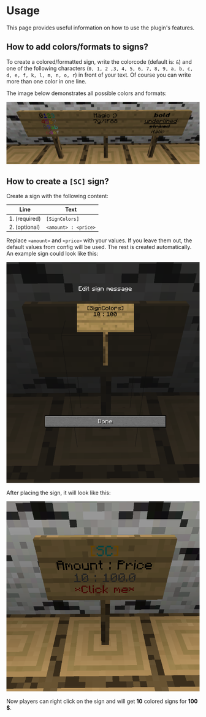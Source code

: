 # Usage

This page provides useful information on how to use the plugin's features.

## How to add colors/formats to signs?

To create a colored/formatted sign, write the colorcode (default is: `&`) and one of the following characters
(`0, 1, 2 ,3, 4, 5, 6, 7, 8, 9, a, b, c, d, e, f, k, l, m, n, o, r`) in front of your text.
Of course you can write more than one color in one line.

The image below demonstrates all possible colors and formats:

![All possible colors and formats](images/colors_and_formats_preview.png)

## How to create a `[SC]` sign?

Create a sign with the following content:

| Line          | Text                 |
|---------------|----------------------|
| 1. (required) | `[SignColors]`       |
| 2. (optional) | `<amount> : <price>` |

Replace `<amount>` and `<price>` with your values.
If you leave them out, the default values from config will be used.
The rest is created automatically. An example sign could look like this:

![Example of a [SC] sign before placing it](images/sc_sign_before.png)

After placing the sign, it will look like this:

![Example of a [SC] sign after placing it](images/sc_sign_after.png)

Now players can right click on the sign and will get **10** colored signs for **100 $**.
